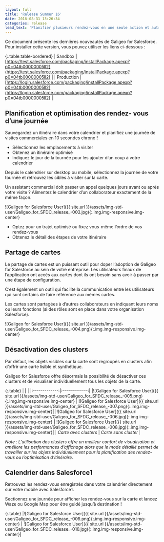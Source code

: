 ```yaml
---
layout: full
title: 'Release Summer 16'
date: 2016-08-31 13:26:34
categories: release
lead_text: 'Planifier plusieurs rendez-vous en une seule action et autres améliorations. Disponible maintenant !'
---
```



Ce document présente les dernières nouveautés de Galigeo for Salesforce. Pour installer cette version, vous pouvez utiliser les liens ci-dessous :

{:.table.table-bordered}
| Sandbox  | [https://test.salesforce.com/packaging/installPackage.apexp?p0=04tb00000005ll2](https://test.salesforce.com/packaging/installPackage.apexp?p0=04tb00000005ll2) |
| Production  | [https://login.salesforce.com/packaging/installPackage.apexp?p0=04tb00000005ll2](https://login.salesforce.com/packaging/installPackage.apexp?p0=04tb00000005ll2) |

## Planification et optimisation des rendez- vous d’une journée

Sauvegardez un itinéraire dans votre calendrier et planifiez une journée de visites commerciales en 10 secondes chrono !

- Sélectionnez les emplacements à visiter
- Obtenez un itinéraire optimisé
- Indiquez le jour de la tournée pour les ajouter d’un coup à votre calendrier

Depuis le calendrier sur desktop ou mobile, sélectionnez la journée de votre tournée et retrouvez les cibles à visiter sur la carte.

Un assistant commercial doit passer un appel quelques jours avant ou après votre visite ? Alimentez le calendrier d’un collaborateur exactement de la même façon.

![Galigeo for Salesforce User]({{ site.url }}/assets/img-std-user/Galigeo_for_SFDC_release_-003.jpg){:.img.img-responsive.img-center}

- Optez pour un trajet optimisé ou fixez vous-même l’ordre de vos rendez-vous
- Obtenez le détail des étapes de votre itinéraire

## Partage de cartes

Le partage de cartes est un puissant outil pour doper l’adoption de Galigeo for Salesforce au sein de votre entreprise. Les utilisateurs finaux de l’application ont accès aux cartes dont ils ont besoin sans avoir à passer par une étape de configuration.

C’est également un outil qui facilite la communication entre les utilisateurs qui sont certains de faire référence aux mêmes cartes.

Les cartes sont partagées à d’autres collaborateurs en indiquant leurs noms ou leurs fonctions (si des rôles sont en place dans votre organisation Salesforce).

![Galigeo for Salesforce User]({{ site.url }}/assets/img-std-user/Galigeo_for_SFDC_release_-004.png){:.img.img-responsive.img-center}


## Désactivation des clusters

Par défaut, les objets visibles sur la carte sont regroupés en clusters afin d’offrir une carte lisible et synthétique. 

Galigeo for Salesforce offre désormais la possibilité de désactiver ces clusters et de visualiser individuellement tous les objets de la carte.

{:.table}
|   |    |
|:-------------:|:-------------:|
|![Galigeo for Salesforce User]({{ site.url }}/assets/img-std-user/Galigeo_for_SFDC_release_-005.png){:.img.img-responsive.img-center} | ![Galigeo for Salesforce User]({{ site.url }}/assets/img-std-user/Galigeo_for_SFDC_release_-007.png){:.img.img-responsive.img-center}|
|![Galigeo for Salesforce User]({{ site.url }}/assets/img-std-user/Galigeo_for_SFDC_release_-006.jpg){:.img.img-responsive.img-center} | ![Galigeo for Salesforce User]({{ site.url }}/assets/img-std-user/Galigeo_for_SFDC_release_-008.jpg){:.img.img-responsive.img-center}|
| *Carte avec clusters* | *Carte sans cluster* |

*Note : L’utilisation des clusters offre un meilleur confort de visualisation et améliore les performances d’affichage alors que le mode détaillé permet de travailler sur les objets individuellement pour la planification des rendez-vous ou l’optimisation d’itinéraire.*

## Calendrier dans Salesforce1

Retrouvez les rendez-vous enregistrés dans votre calendrier directement sur votre mobile avec Salesforce1.

Sectionnez une journée pour afficher les rendez-vous sur la carte et lancez Waze ou Google Map pour être guidé jusqu’à destination !

{:.table}
|![Galigeo for Salesforce User]({{ site.url }}/assets/img-std-user/Galigeo_for_SFDC_release_-009.png){:.img.img-responsive.img-center} | ![Galigeo for Salesforce User]({{ site.url }}/assets/img-std-user/Galigeo_for_SFDC_release_-010.jpg){:.img.img-responsive.img-center}|


